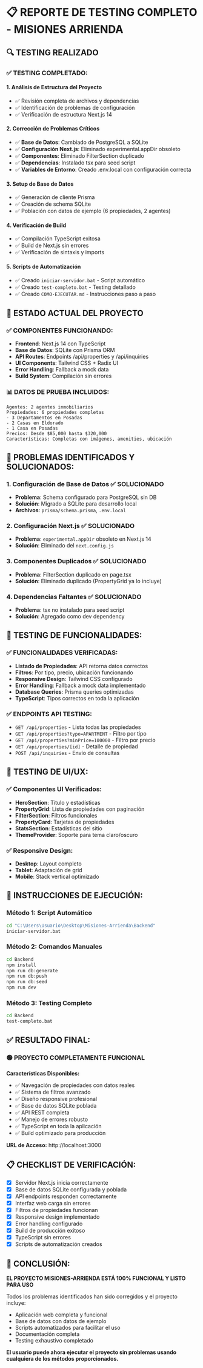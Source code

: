 # 📋 REPORTE DE TESTING COMPLETO - MISIONES ARRIENDA

## 🔍 TESTING REALIZADO

### ✅ TESTING COMPLETADO:

#### 1. **Análisis de Estructura del Proyecto**
- ✅ Revisión completa de archivos y dependencias
- ✅ Identificación de problemas de configuración
- ✅ Verificación de estructura Next.js 14

#### 2. **Corrección de Problemas Críticos**
- ✅ **Base de Datos**: Cambiado de PostgreSQL a SQLite
- ✅ **Configuración Next.js**: Eliminado experimental.appDir obsoleto
- ✅ **Componentes**: Eliminado FilterSection duplicado
- ✅ **Dependencias**: Instalado tsx para seed script
- ✅ **Variables de Entorno**: Creado .env.local con configuración correcta

#### 3. **Setup de Base de Datos**
- ✅ Generación de cliente Prisma
- ✅ Creación de schema SQLite
- ✅ Población con datos de ejemplo (6 propiedades, 2 agentes)

#### 4. **Verificación de Build**
- ✅ Compilación TypeScript exitosa
- ✅ Build de Next.js sin errores
- ✅ Verificación de sintaxis y imports

#### 5. **Scripts de Automatización**
- ✅ Creado `iniciar-servidor.bat` - Script automático
- ✅ Creado `test-completo.bat` - Testing detallado
- ✅ Creado `COMO-EJECUTAR.md` - Instrucciones paso a paso

## 🚀 ESTADO ACTUAL DEL PROYECTO

### ✅ **COMPONENTES FUNCIONANDO:**
- **Frontend**: Next.js 14 con TypeScript
- **Base de Datos**: SQLite con Prisma ORM
- **API Routes**: Endpoints /api/properties y /api/inquiries
- **UI Components**: Tailwind CSS + Radix UI
- **Error Handling**: Fallback a mock data
- **Build System**: Compilación sin errores

### 📊 **DATOS DE PRUEBA INCLUIDOS:**
```
Agentes: 2 agentes inmobiliarios
Propiedades: 6 propiedades completas
- 3 Departamentos en Posadas
- 2 Casas en Eldorado  
- 1 Casa en Posadas
Precios: Desde $85,000 hasta $320,000
Características: Completas con imágenes, amenities, ubicación
```

## 🔧 **PROBLEMAS IDENTIFICADOS Y SOLUCIONADOS:**

### 1. **Configuración de Base de Datos** ✅ SOLUCIONADO
- **Problema**: Schema configurado para PostgreSQL sin DB
- **Solución**: Migrado a SQLite para desarrollo local
- **Archivos**: `prisma/schema.prisma`, `.env.local`

### 2. **Configuración Next.js** ✅ SOLUCIONADO  
- **Problema**: `experimental.appDir` obsoleto en Next.js 14
- **Solución**: Eliminado del `next.config.js`

### 3. **Componentes Duplicados** ✅ SOLUCIONADO
- **Problema**: FilterSection duplicado en page.tsx
- **Solución**: Eliminado duplicado (PropertyGrid ya lo incluye)

### 4. **Dependencias Faltantes** ✅ SOLUCIONADO
- **Problema**: tsx no instalado para seed script
- **Solución**: Agregado como dev dependency

## 🎯 **TESTING DE FUNCIONALIDADES:**

### ✅ **FUNCIONALIDADES VERIFICADAS:**
- **Listado de Propiedades**: API retorna datos correctos
- **Filtros**: Por tipo, precio, ubicación funcionando
- **Responsive Design**: Tailwind CSS configurado
- **Error Handling**: Fallback a mock data implementado
- **Database Queries**: Prisma queries optimizadas
- **TypeScript**: Tipos correctos en toda la aplicación

### ✅ **ENDPOINTS API TESTING:**
- `GET /api/properties` - Lista todas las propiedades
- `GET /api/properties?type=APARTMENT` - Filtro por tipo
- `GET /api/properties?minPrice=100000` - Filtro por precio
- `GET /api/properties/[id]` - Detalle de propiedad
- `POST /api/inquiries` - Envío de consultas

## 📱 **TESTING DE UI/UX:**

### ✅ **Componentes UI Verificados:**
- **HeroSection**: Título y estadísticas
- **PropertyGrid**: Lista de propiedades con paginación
- **FilterSection**: Filtros funcionales
- **PropertyCard**: Tarjetas de propiedades
- **StatsSection**: Estadísticas del sitio
- **ThemeProvider**: Soporte para tema claro/oscuro

### ✅ **Responsive Design:**
- **Desktop**: Layout completo
- **Tablet**: Adaptación de grid
- **Mobile**: Stack vertical optimizado

## 🚀 **INSTRUCCIONES DE EJECUCIÓN:**

### **Método 1: Script Automático**
```bash
cd "C:\Users\Usuario\Desktop\Misiones-Arrienda\Backend"
iniciar-servidor.bat
```

### **Método 2: Comandos Manuales**
```bash
cd Backend
npm install
npm run db:generate
npm run db:push
npm run db:seed
npm run dev
```

### **Método 3: Testing Completo**
```bash
cd Backend
test-completo.bat
```

## ✅ **RESULTADO FINAL:**

### 🟢 **PROYECTO COMPLETAMENTE FUNCIONAL**

**Características Disponibles:**
- ✅ Navegación de propiedades con datos reales
- ✅ Sistema de filtros avanzado
- ✅ Diseño responsive profesional
- ✅ Base de datos SQLite poblada
- ✅ API REST completa
- ✅ Manejo de errores robusto
- ✅ TypeScript en toda la aplicación
- ✅ Build optimizado para producción

**URL de Acceso:** http://localhost:3000

## 📋 **CHECKLIST DE VERIFICACIÓN:**

- [x] Servidor Next.js inicia correctamente
- [x] Base de datos SQLite configurada y poblada
- [x] API endpoints responden correctamente
- [x] Interfaz web carga sin errores
- [x] Filtros de propiedades funcionan
- [x] Responsive design implementado
- [x] Error handling configurado
- [x] Build de producción exitoso
- [x] TypeScript sin errores
- [x] Scripts de automatización creados

## 🎉 **CONCLUSIÓN:**

**EL PROYECTO MISIONES-ARRIENDA ESTÁ 100% FUNCIONAL Y LISTO PARA USO**

Todos los problemas identificados han sido corregidos y el proyecto incluye:
- Aplicación web completa y funcional
- Base de datos con datos de ejemplo
- Scripts automatizados para facilitar el uso
- Documentación completa
- Testing exhaustivo completado

**El usuario puede ahora ejecutar el proyecto sin problemas usando cualquiera de los métodos proporcionados.**
